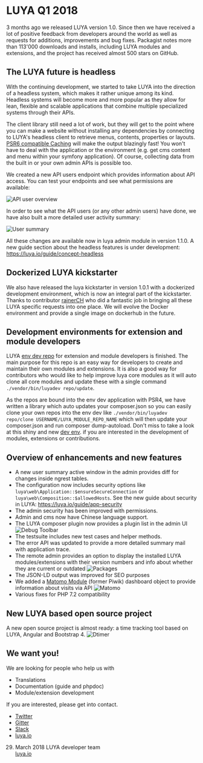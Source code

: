# LUYA Q1 2018

3 months ago we released LUYA version 1.0. Since then we have received a lot of positive feedback from developers around the world as well as requests for additions, improvements and bug fixes. Packagist notes more than 113'000 downloads and installs, including LUYA modules and extensions, and the project has received almost 500 stars on GitHub.

## The LUYA future is headless

With the continuing development, we started to take LUYA into the direction of a headless system, which makes it rather unique among its kind. Headless systems will become more and more popular as they allow for lean, flexible and scalable applications that combine multiple specialized systems through their APIs.

The client library still need a lot of work, but they will get to the point where you can make a website without installing any dependencies by connecting to LUYA's headless client to retrieve menus, contents, properties or layouts. [PSR6 compatible Caching](https://www.php-fig.org/psr/psr-6/) will make the output blazingly fast! You won't have to deal with the application or the environment (e.g. get cms content and menu within your symfony application). Of course, collecting data from the built in or your own admin APIs is possible too.

We created a new API users endpoint which provides information about API access. You can test your endpoints and see what permissions are available:

![API user overview](https://raw.githubusercontent.com/luyadev/luya/master/docs/guide/img/api-user-overview.png "API User overview")

In order to see what the API users (or any other admin users) have done, we have also built a more detailed user activity summary:

![User summary](https://raw.githubusercontent.com/luyadev/luya/master/docs/guide/img/user-summary.png "User summary")

All these changes are available now in luya admin module in version 1.1.0. A new guide section about the headless features is under development: https://luya.io/guide/concept-headless

## Dockerized LUYA kickstarter

We also have released the luya kickstarter in version 1.0.1 with a dockerized development environment, which is now an integral part of the kickstarter. Thanks to contributor [rainerCH](http://github.com/rainerCH) who did a fantastic job in bringing all these LUYA specific requests into one place. We will evolve the Docker environment and provide a single image on dockerhub in the future.

## Development environments for extension and module developers

LUYA [env dev repo](https://github.com/luyadev/luya-env-dev) for extension and module developers is finished. The main purpose for this repo is an easy way for developers to create and maintain their own modules and extensions. It is also a good way for contributors who would like to help improve luya core modules as it will auto clone all core modules and update these with a single command `./vendor/bin/luyadev repo/update`.

As the repos are bound into the env dev application with PSR4, we have written a library which auto updates your composer.json so you can easily clone your own repos into the env dev like `./vendor/bin/luyadev repo/clone USERNAME/LUYA_MODULE_REPO_NAME` which will then update your composer.json and run composer dump-autoload. Don't miss to take a look at this shiny and new [dev env](https://github.com/luyadev/luya-env-dev). if you are interested in the development of modules, extensions or contributions.

## Overview of enhancements and new features

+ A new user summary active window in the admin provides diff for changes inside ngrest tables.
+ The configuration now includes security options like `luya\web\Application::$ensureSecureConnection` or `luya\web\Composition::$allowedHosts`. See the new guide about security in LUYA: https://luya.io/guide/app-security
+ The admin security has been improved with permissions.
+ Admin and cms now have Chinese language support.
+ The LUYA composer plugin now provides a plugin list in the admin UI ![Debug Toolbar](https://raw.githubusercontent.com/luyadev/luya/master/docs/guide/img/debug-toolbar-package.png "Debug Toolbar")
+ The testsuite includes new test cases and helper methods.
+ The error API was updated to provide a more detailed summary mail with application trace.
+ The remote admin provides an option to display the installed LUYA modules/extensions with their version numbers and info about whether they are current or outdated ![Packages](https://raw.githubusercontent.com/luyadev/luya/master/docs/guide/img/remote-admin-package-diff.png "Packages")
+ The JSON-LD output was improved for SEO purposes
+ We added a [Matomo Module](https://github.com/luyadev/luya-module-matomo) (former Piwik) dashboard object to provide information about visits via API
![Matomo](https://raw.githubusercontent.com/luyadev/luya-module-matomo/master/matomo.png "Matomo")
+ Various fixes for PHP 7.2 compatibility

## New LUYA based open source project

A new open source project is almost ready: a time tracking tool based on LUYA, Angular and Bootstrap 4. ![Dtimer](https://raw.githubusercontent.com/luyadev/luya/master/docs/guide/img/dtimer-day.jpg "Dtimer")

## We want you!

We are looking for people who help us with

+ Translations
+ Documentation (guide and phpdoc)
+ Module/extension development

If you are interested, please get into contact.

+ [Twitter](https://twitter.com/luyadev)
+ [Gitter](https://gitter.im/luyadev/luya)
+ [Slack](https://slack.luya.io/)
+ [luya.io](https://luya.io)

29. March 2018
LUYA developer team  
[luya.io](https://luya.io)
